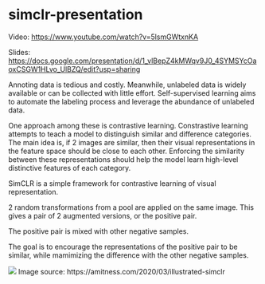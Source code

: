 # simclr-presentation

Video:
https://www.youtube.com/watch?v=5lsmGWtxnKA

Slides:
https://docs.google.com/presentation/d/1_vlBepZ4kMWqv9J0_4SYMSYcOaoxCSGW1HLvo_UlBZQ/edit?usp=sharing


Annoting data is tedious and costly.
Meanwhile, unlabeled data is widely available or can be collected with little effort.
Self-supervised learning aims to automate the labeling process and leverage the abundance of unlabeled data.

One approach among these is contrastive learning.
Constrastive learning attempts to teach a model to distinguish similar and difference categories.
The main idea is, if 2 images are similar, then their visual representations in the feature space should be close to each other.
Enforcing the similarity between these representations should help the model learn high-level distinctive features of each category.

SimCLR is a simple framework for contrastive learning of visual representation.

2 random transformations from a pool are applied on the same image.
This gives a pair of 2 augmented versions, or the positive pair.

The positive pair is mixed with other negative samples.

The goal is to encourage the representations of the positive pair to be similar, while mamimizing the difference with the other negative samples.

<img src="https://amitness.com/images/simclr-general-architecture.png">
Image source:
https://amitness.com/2020/03/illustrated-simclr
